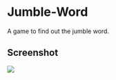 # Jumble-Word
A game to find out the jumble word.

## Screenshot
<img src="https://user-images.githubusercontent.com/56690856/86765019-39f86a00-c066-11ea-82c9-8593b930faf2.png">

